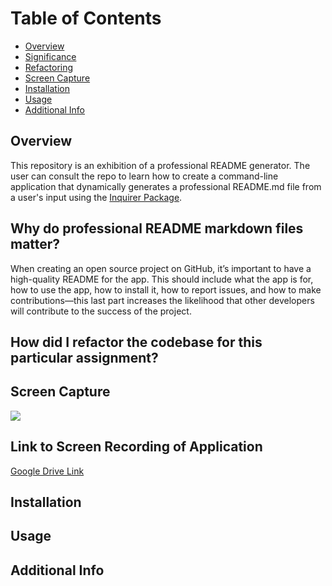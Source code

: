 



# Table of Contents

  - [Overview](#overview)
  - [Significance](#why-do-professional-readme-markdown-files-matter)
  - [Refactoring](#how-did-i-refactor-the-codebase-for-this-particular-assignment)
  - [Screen Capture](#screen-capture)
  - [Installation](#installation)
  - [Usage](#usage)
  - [Additional Info](#additional-info)
## Overview
This repository is an exhibition of a professional README generator. The user can consult the repo to learn how to create a command-line application that dynamically generates a professional README.md file from a user's input using the <a href="https://www.npmjs.com/package/inquirer" target="_blank">Inquirer Package</a>. 

## Why do professional README markdown files matter?
When creating an open source project on GitHub, it’s important to have a high-quality README for the app. This should include what the app is for, how to use the app, how to install it, how to report issues, and how to make contributions—this last part increases the likelihood that other developers will contribute to the success of the project.

## How did I refactor the codebase for this particular assignment?

## Screen Capture
![](https://user-images.githubusercontent.com/81927296/193630229-34d38a3e-910c-40a2-99a2-528514cd7692.gif)

## Link to Screen Recording of Application
[Google Drive Link](https://drive.google.com/file/d/1iClDwYC3qFpRrUIluCTTj-AcVWoWfrnB/view?usp=sharing)

## Installation

## Usage

## Additional Info

